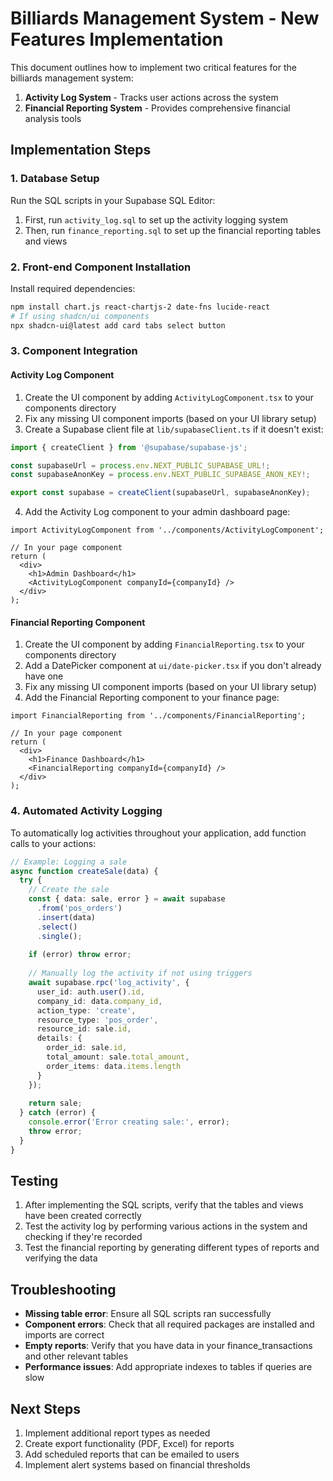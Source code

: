 # Billiards Management System - New Features Implementation

This document outlines how to implement two critical features for the billiards management system:

1. **Activity Log System** - Tracks user actions across the system
2. **Financial Reporting System** - Provides comprehensive financial analysis tools

## Implementation Steps

### 1. Database Setup

Run the SQL scripts in your Supabase SQL Editor:

1. First, run `activity_log.sql` to set up the activity logging system
2. Then, run `finance_reporting.sql` to set up the financial reporting tables and views

### 2. Front-end Component Installation

Install required dependencies:

```bash
npm install chart.js react-chartjs-2 date-fns lucide-react
# If using shadcn/ui components
npx shadcn-ui@latest add card tabs select button
```

### 3. Component Integration

#### Activity Log Component

1. Create the UI component by adding `ActivityLogComponent.tsx` to your components directory
2. Fix any missing UI component imports (based on your UI library setup)
3. Create a Supabase client file at `lib/supabaseClient.ts` if it doesn't exist:

```typescript
import { createClient } from '@supabase/supabase-js';

const supabaseUrl = process.env.NEXT_PUBLIC_SUPABASE_URL!;
const supabaseAnonKey = process.env.NEXT_PUBLIC_SUPABASE_ANON_KEY!;

export const supabase = createClient(supabaseUrl, supabaseAnonKey);
```

4. Add the Activity Log component to your admin dashboard page:

```tsx
import ActivityLogComponent from '../components/ActivityLogComponent';

// In your page component
return (
  <div>
    <h1>Admin Dashboard</h1>
    <ActivityLogComponent companyId={companyId} />
  </div>
);
```

#### Financial Reporting Component

1. Create the UI component by adding `FinancialReporting.tsx` to your components directory
2. Add a DatePicker component at `ui/date-picker.tsx` if you don't already have one
3. Fix any missing UI component imports (based on your UI library setup)
4. Add the Financial Reporting component to your finance page:

```tsx
import FinancialReporting from '../components/FinancialReporting';

// In your page component
return (
  <div>
    <h1>Finance Dashboard</h1>
    <FinancialReporting companyId={companyId} />
  </div>
);
```

### 4. Automated Activity Logging

To automatically log activities throughout your application, add function calls to your actions:

```typescript
// Example: Logging a sale
async function createSale(data) {
  try {
    // Create the sale
    const { data: sale, error } = await supabase
      .from('pos_orders')
      .insert(data)
      .select()
      .single();
      
    if (error) throw error;
    
    // Manually log the activity if not using triggers
    await supabase.rpc('log_activity', {
      user_id: auth.user().id,
      company_id: data.company_id,
      action_type: 'create',
      resource_type: 'pos_order',
      resource_id: sale.id,
      details: {
        order_id: sale.id,
        total_amount: sale.total_amount,
        order_items: data.items.length
      }
    });
    
    return sale;
  } catch (error) {
    console.error('Error creating sale:', error);
    throw error;
  }
}
```

## Testing

1. After implementing the SQL scripts, verify that the tables and views have been created correctly
2. Test the activity log by performing various actions in the system and checking if they're recorded
3. Test the financial reporting by generating different types of reports and verifying the data

## Troubleshooting

- **Missing table error**: Ensure all SQL scripts ran successfully
- **Component errors**: Check that all required packages are installed and imports are correct
- **Empty reports**: Verify that you have data in your finance_transactions and other relevant tables
- **Performance issues**: Add appropriate indexes to tables if queries are slow

## Next Steps

1. Implement additional report types as needed
2. Create export functionality (PDF, Excel) for reports
3. Add scheduled reports that can be emailed to users
4. Implement alert systems based on financial thresholds 